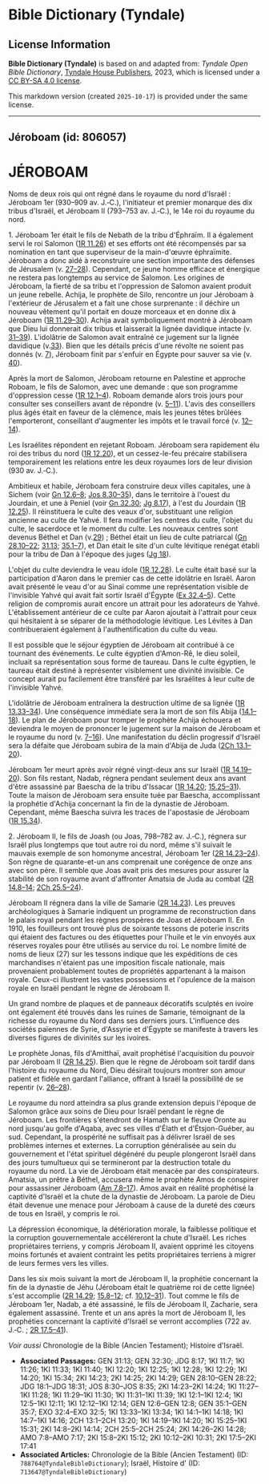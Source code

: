 # Bible Dictionary (Tyndale)

## License Information

**Bible Dictionary (Tyndale)** is based on and adapted from: _Tyndale Open Bible Dictionary_, [Tyndale House Publishers](https://tyndaleopenresources.com/), 2023, which is licensed under a [CC BY-SA 4.0 license](https://creativecommons.org/licenses/by-sa/4.0/legalcode.en).

This markdown version (created `2025-10-17`) is provided under the same license.



--------------------------------

## Jéroboam (id: 806057)

JÉROBOAM
========

Noms de deux rois qui ont régné dans le royaume du nord d'Israël : Jéroboam 1er (930–909 av. J.‑C.), l'initiateur et premier monarque des dix tribus d'Israël, et Jéroboam II (793–753 av. J.‑C.), le 14e roi du royaume du nord.

1\. Jéroboam 1er était le fils de Nebath de la tribu d'Éphraïm. Il a également servi le roi Salomon ([1R 11\.26](https://ref.ly/1Kgs11:26)) et ses efforts ont été récompensés par sa nomination en tant que superviseur de la main\-d'œuvre éphraïmite. Jéroboam a donc aidé à reconstruire une section importante des défenses de Jérusalem (v. [27–28](https://ref.ly/1Kgs11:27-1Kgs11:28)). Cependant, ce jeune homme efficace et énergique ne restera pas longtemps au service de Salomon. Les origines de Jéroboam, la fierté de sa tribu et l'oppression de Salomon avaient produit un jeune rebelle. Achija, le prophète de Silo, rencontre un jour Jéroboam à l'extérieur de Jérusalem et a fait une chose surprenante : il déchire un nouveau vêtement qu'il portait en douze morceaux et en donne dix à Jéroboam ([1R 11\.29–30](https://ref.ly/1Kgs11:29-1Kgs11:30)). Achija avait symboliquement montré à Jéroboam que Dieu lui donnerait dix tribus et laisserait la lignée davidique intacte (v. [31–39](https://ref.ly/1Kgs11:31-1Kgs11:39)). L'idolâtrie de Salomon avait entraîné ce jugement sur la lignée davidique (v.[33](https://ref.ly/1Kgs11:33)). Bien que les détails précis d'une révolte ne soient pas donnés (v. [7](https://ref.ly/1Kgs11:7)), Jéroboam finit par s'enfuir en Égypte pour sauver sa vie (v. [40](https://ref.ly/1Kgs11:40)).

Après la mort de Salomon, Jéroboam retourne en Palestine et approche Roboam, le fils de Salomon, avec une demande : que son programme d'oppression cesse ([1R 12\.1–4](https://ref.ly/1Kgs12:1-1Kgs12:4)). Roboam demande alors trois jours pour consulter ses conseillers avant de répondre (v. [5–11](https://ref.ly/1Kgs12:5-1Kgs12:11)). L'avis des conseillers plus âgés était en faveur de la clémence, mais les jeunes têtes brûlées l'emporteront, conseillant d'augmenter les impôts et le travail forcé (v. [12–14](https://ref.ly/1Kgs12:12-1Kgs12:14)).

Les Israélites répondent en rejetant Roboam. Jéroboam sera rapidement élu roi des tribus du nord ([1R 12\.20](https://ref.ly/1Kgs12:20)), et un cessez\-le\-feu précaire stabilisera temporairement les relations entre les deux royaumes lors de leur division (930 av. J.‑C.).

Ambitieux et habile, Jéroboam fera construire deux villes capitales, une à Sichem (voir [Gn 12\.6–8](https://ref.ly/Gen12:6-Gen12:8); [Jos 8\.30–35](https://ref.ly/Josh8:30-Josh8:35)), dans le territoire à l'ouest du Jourdain, et une à Peniel (voir [Gn 32\.30](https://ref.ly/Gen32:30); [Jg 8\.17](https://ref.ly/Judg8:17)), à l'est du Jourdain ([1R 12\.25](https://ref.ly/1Kgs12:25)). Il réinstituera le culte des veaux d'or, substituant une religion ancienne au culte de Yahvé. Il fera modifier les centres du culte, l'objet du culte, le sacerdoce et le moment du culte. Les nouveaux centres sont devenus Béthel et Dan (v.[29](https://ref.ly/1Kgs12:29)) ; Béthel était un lieu de culte patriarcal ([Gn 28\.10–22](https://ref.ly/Gen28:10-Gen28:22); [31\.13](https://ref.ly/Gen31:13); [35\.1–7](https://ref.ly/Gen35:1-Gen35:7)), et Dan était le site d'un culte lévitique renégat établi pour la tribu de Dan à l'époque des juges ([Jg 18](https://ref.ly/Judg18:1-Judg18:31)).

L'objet du culte deviendra le veau idole ([1R 12\.28](https://ref.ly/1Kgs12:28)). Le culte était basé sur la participation d'Aaron dans le premier cas de cette idolâtrie en Israël. Aaron avait présenté le veau d'or au Sinaï comme une représentation visible de l'invisible Yahvé qui avait fait sortir Israël d'Égypte ([Ex 32\.4–5](https://ref.ly/Exod32:4-Exod32:5)). Cette religion de compromis aurait encore un attrait pour les adorateurs de Yahvé. L'établissement antérieur de ce culte par Aaron ajoutait à l'attrait pour ceux qui hésitaient à se séparer de la méthodologie lévitique. Les Lévites à Dan contribueraient également à l'authentification du culte du veau.

Il est possible que le séjour égyptien de Jéroboam ait contribué à ce tournant des événements. Le culte égyptien d'Amon\-Rê, le dieu soleil, incluait sa représentation sous forme de taureau. Dans le culte égyptien, le taureau était destiné à représenter visiblement une divinité invisible. Ce concept aurait pu facilement être transféré par les Israélites à leur culte de l'invisible Yahvé.

L'idolâtrie de Jéroboam entraînera la destruction ultime de sa lignée ([1R 13\.33–34](https://ref.ly/1Kgs13:33-1Kgs13:34)). Une conséquence immédiate sera la mort de son fils Abija ([14\.1–18](https://ref.ly/1Kgs14:1-1Kgs14:18)). Le plan de Jéroboam pour tromper le prophète Achija échouera et deviendra le moyen de prononcer le jugement sur la maison de Jéroboam et le royaume du nord (v. [7–16](https://ref.ly/1Kgs14:7-1Kgs14:16)). Une manifestation du déclin progressif d'Israël sera la défaite que Jéroboam subira de la main d'Abija de Juda ([2Ch 13\.1–20](https://ref.ly/2Chr13:1-2Chr13:20)).

Jéroboam 1er meurt après avoir régné vingt\-deux ans sur Israël ([1R 14\.19–20](https://ref.ly/1Kgs14:19-1Kgs14:20)). Son fils restant, Nadab, régnera pendant seulement deux ans avant d'être assassiné par Baescha de la tribu d'Issacar ([1R 14\.20](https://ref.ly/1Kgs14:20); [15\.25–31](https://ref.ly/1Kgs15:25-1Kgs15:31)). Toute la maison de Jéroboam sera ensuite tuée par Baescha, accomplissant la prophétie d'Achija concernant la fin de la dynastie de Jéroboam. Cependant, même Baescha suivra les traces de l'apostasie de Jéroboam ([1R 15\.34](https://ref.ly/1Kgs15:34)).

2\. Jéroboam II, le fils de Joash (ou Joas, 798–782 av. J.‑C.), régnera sur Israël plus longtemps que tout autre roi du nord, même s'il suivait le mauvais exemple de son homonyme ancestral, Jéroboam 1er ([2R 14\.23–24](https://ref.ly/2Kgs14:23-2Kgs14:24)). Son règne de quarante\-et\-un ans comprenait une corégence de onze ans avec son père. Il semble que Joas avait pris des mesures pour assurer la stabilité de son royaume avant d'affronter Amatsia de Juda au combat ([2R 14\.8–14](https://ref.ly/2Kgs14:8-2Kgs14:14); [2Ch 25\.5–24](https://ref.ly/2Chr25:5-2Chr25:24)).

Jéroboam II régnera dans la ville de Samarie ([2R 14\.23](https://ref.ly/2Kgs14:23)). Les preuves archéologiques à Samarie indiquent un programme de reconstruction dans le palais royal pendant les règnes prospères de Joas et Jéroboam II. En 1910, les fouilleurs ont trouvé plus de soixante tessons de poterie inscrits qui étaient des factures ou des étiquettes pour l'huile et le vin envoyés aux réserves royales pour être utilisés au service du roi. Le nombre limité de noms de lieux (27\) sur les tessons indique que les expéditions de ces marchandises n'étaient pas une imposition fiscale nationale, mais provenaient probablement toutes de propriétés appartenant à la maison royale. Ceux\-ci illustrent les vastes possessions et l'opulence de la maison royale en Israël pendant le règne de Jéroboam II.

Un grand nombre de plaques et de panneaux décoratifs sculptés en ivoire ont également été trouvés dans les ruines de Samarie, témoignant de la richesse du royaume du Nord dans ses derniers jours. L'influence des sociétés païennes de Syrie, d'Assyrie et d'Égypte se manifeste à travers les diverses figures de divinités sur les ivoires.

Le prophète Jonas, fils d'Amitthaï, avait prophétisé l'acquisition du pouvoir par Jéroboam II ([2R 14\.25](https://ref.ly/2Kgs14:25)). Bien que le règne de Jéroboam soit tardif dans l'histoire du royaume du Nord, Dieu désirait toujours montrer son amour patient et fidèle en gardant l'alliance, offrant à Israël la possibilité de se repentir (v. [26–28](https://ref.ly/2Kgs14:26-2Kgs14:28)).

Le royaume du nord atteindra sa plus grande extension depuis l'époque de Salomon grâce aux soins de Dieu pour Israël pendant le règne de Jéroboam. Les frontières s'étendront de Hamath sur le fleuve Oronte au nord jusqu'au golfe d'Aqaba, avec ses villes d'Élath et d'Étsjon\-Guéber, au sud. Cependant, la prospérité ne suffisait pas à délivrer Israël de ses problèmes internes et externes. La corruption généralisée au sein du gouvernement et l'état spirituel dégénéré du peuple plongeront Israël dans des jours tumultueux qui se termineront par la destruction totale du royaume du nord. La vie de Jéroboam était menacée par des conspirateurs. Amatsia, un prêtre à Béthel, accusera même le prophète Amos de conspirer pour assassiner Jéroboam ([Am 7\.8–17](https://ref.ly/Amos7:8-Amos7:17)). Amos avait en réalité prophétisé la captivité d'Israël et la chute de la dynastie de Jéroboam. La parole de Dieu était devenue une menace pour Jéroboam à cause de la dureté des cœurs de tous en Israël, y compris le roi.

La dépression économique, la détérioration morale, la faiblesse politique et la corruption gouvernementale accéléreront la chute d'Israël. Les riches propriétaires terriens, y compris Jéroboam II, avaient opprimé les citoyens moins fortunés et avaient contraint les petits propriétaires terriens à migrer de leurs fermes vers les villes.

Dans les six mois suivant la mort de Jéroboam II, la prophétie concernant la fin de la dynastie de Jéhu (Jéroboam était le quatrième roi de cette lignée) s'est accomplie ([2R 14\.29](https://ref.ly/2Kgs14:29); [15\.8–12](https://ref.ly/2Kgs15:8-2Kgs15:12); cf. [10\.12–31](https://ref.ly/2Kgs10:12-2Kgs10:31)). Tout comme le fils de Jéroboam 1er, Nadab, a été assassiné, le fils de Jéroboam II, Zacharie, sera également assassiné. Trente et un ans après la mort de Jéroboam II, les prophéties concernant la captivité d'Israël se verront accomplies (722 av. J.‑C. ; [2R 17\.5–41](https://ref.ly/2Kgs17:5-2Kgs17:41)).

*Voir aussi* Chronologie de la Bible (Ancien Testament); Histoire d'Israël.

* **Associated Passages:** GEN 31:13; GEN 32:30; JDG 8:17; 1KI 11:7; 1KI 11:26; 1KI 11:33; 1KI 11:40; 1KI 12:20; 1KI 12:25; 1KI 12:28; 1KI 12:29; 1KI 14:20; 1KI 15:34; 2KI 14:23; 2KI 14:25; 2KI 14:29; GEN 28:10–GEN 28:22; JDG 18:1–JDG 18:31; JOS 8:30–JOS 8:35; 2KI 14:23–2KI 14:24; 1KI 11:27–1KI 11:28; 1KI 11:29–1KI 11:30; 1KI 11:31–1KI 11:39; 1KI 12:1–1KI 12:4; 1KI 12:5–1KI 12:11; 1KI 12:12–1KI 12:14; GEN 12:6–GEN 12:8; GEN 35:1–GEN 35:7; EXO 32:4–EXO 32:5; 1KI 13:33–1KI 13:34; 1KI 14:1–1KI 14:18; 1KI 14:7–1KI 14:16; 2CH 13:1–2CH 13:20; 1KI 14:19–1KI 14:20; 1KI 15:25–1KI 15:31; 2KI 14:8–2KI 14:14; 2CH 25:5–2CH 25:24; 2KI 14:26–2KI 14:28; AMO 7:8–AMO 7:17; 2KI 15:8–2KI 15:12; 2KI 10:12–2KI 10:31; 2KI 17:5–2KI 17:41
* **Associated Articles:** Chronologie de la Bible (Ancien Testament) (ID: `788764@TyndaleBibleDictionary`); Israël, Histoire d' (ID: `713647@TyndaleBibleDictionary`)

